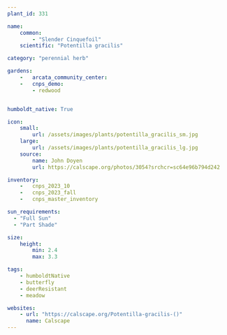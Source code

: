```yaml
---
plant_id: 331

name: 
    common: 
        - "Slender Cinquefoil" 
    scientific: "Potentilla gracilis"  

category: "perennial herb"

gardens:  
    -   arcata_community_center:
    -   cnps_demo:
        - redwood


humboldt_native: True

icon: 
    small: 
        url: /assets/images/plants/potentilla_gracilis_sm.jpg 
    large: 
        url: /assets/images/plants/potentilla_gracilis_lg.jpg 
    source: 
        name: John Doyen 
        url: https://calscape.org/photos/3054?srchcr=sc64e96b794d242

inventory: 
    -   cnps_2023_10
    -   cnps_2023_fall
    -   cnps_master_inventory

sun_requirements:
  - "Full Sun"
  - "Part Shade"

size:
    height: 
        min: 2.4
        max: 3.3

tags:
    - humboldtNative
    - butterfly
    - deerResistant
    - meadow

websites: 
    - url: "https://calscape.org/Potentilla-gracilis-()"
      name: Calscape
---
```


